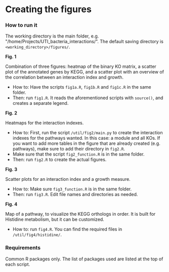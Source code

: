 # Creating the figures


### How to run it

The working directory is the main folder, e.g. "/home/Projects/UTI_bacteria_interactions/".
The default saving directory is `<working_directory>/figures/`.

__Fig. 1__

Combination of three figures: heatmap of the binary KO matrix,
a scatter plot of the annotated genes by KEGG, and
a scatter plot with an overview of the correlation between an interaction index and growth.

- How to: Have the scripts `fig1a.R`, `fig1b.R` and `fig1c.R` in the same folder.
- Then: run `fig1.R`. It reads the aforementioned scripts with `source()`, and creates a separate legend.

__Fig. 2__

Heatmaps for the interaction indexes.

- How to: First, run the script `/util/fig2/main.py` to create the interaction indexes for 
the pathways wanted. In this case: a module and all KOs. If you want to add 
more tables in the figure that are already created (e.g. pathways),
make sure to add their directory in `fig2.R`.
- Make sure that the script `fig2_function.R` is in the same folder.
- Then: run `fig2.R` to create the actual figures.

__Fig. 3__

Scatter plots for an interaction index and a growth measure.

- How to: Make sure `fig3_function.R` is in the same folder.
- Then: run `fig3.R`. Edit file names and directories as needed.

__Fig. 4__

Map of a pathway, to visualize the KEGG orthologs in order. It is built for Histidine metabolism, but it can be customized.

- How to: run `fig4.R`. You can find the required files in `/util/fig4/histidine/`.


### Requirements
Common R packages only. The list of packages used are listed at the top of each script.
